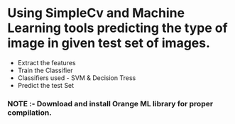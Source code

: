 # Using SimpleCv and Machine Learning tools predicting the type of image in given test set of images. 
 - Extract the features
 - Train the Classifier
 - Classifiers used - SVM & Decision Tress
 - Predict the test Set

### NOTE :- Download and install Orange ML library for proper compilation.
